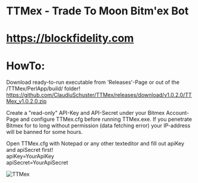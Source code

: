 # TTMex - Trade To Moon Bitm'ex Bot
# https://blockfidelity.com


# HowTo: 

Download ready-to-run executable from 'Releases'-Page or out of the /TTMex/PerlApp/build/ folder!
https://github.com/ClaudiuSchuster/TTMex/releases/download/v1.0.2.0/TTMex_v1.0.2.0.zip



Create a "read-only" API-Key and API-Secret under your Bitmex Account-Page and configure TTMex.cfg before running TTMex.exe.
If you penetrate Bitmex for to long without permission (data fetching error) your IP-address will be banned for some hours.

Open TTMex.cfg with Notepad or any other texteditor and fill out apiKey and apiSecret first! \
 apiKey=YourApiKey \
 apiSecret=YourApiSecret
 
![TTMex](https://user-images.githubusercontent.com/13591392/54078974-edb2e380-42d2-11e9-8cfd-632f6c8a7a9e.PNG)
